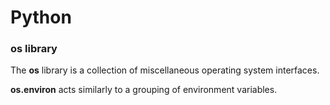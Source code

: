 # Python

### os library
The **os** library is a collection of miscellaneous operating system interfaces.

**os.environ** acts similarly to a grouping of environment variables.